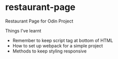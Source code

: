 # restaurant-page
Restaurant Page for Odin Project

Things I've learnt
- Remember to keep script tag at bottom of HTML
- How to set up webpack for a simple project
- Methods to keep styling responsive